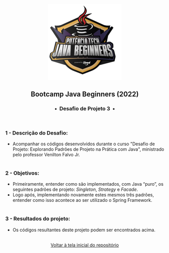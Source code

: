 <div align="center">
<img src="https://github.com/michelelozada/Bootcamp-DIO-Java-Beginners/blob/main/assets/logo.png">
<h2>Bootcamp Java Beginners (2022)</h2>
<h3>•&nbsp; Desafio de Projeto 3 &nbsp;•</h3>
</div>
&nbsp;
&nbsp;

### 1 - Descrição do Desafio:
 - Acompanhar os códigos desenvolvidos durante o curso "Desafio de Projeto: Explorando Padrões de Projeto na Prática com Java", ministrado pelo professor Venilton Falvo Jr.  
&nbsp;
&nbsp;     
### 2 - Objetivos:
 - Primeiramente, entender como são implementados, com Java “puro”, os seguintes padrões de projeto: *Singleton*, *Strategy* e *Facade*.    
 - Logo após, implementando novamente estes mesmos três padrões, entender como isso acontece ao ser utilizado o Spring Framework.  
&nbsp;
&nbsp;    
### 3 - Resultados do projeto:
 - Os códigos resultantes deste projeto podem ser encontrados acima.      
&nbsp;
&nbsp;    
<div align="center">
<a href="https://github.com/michelelozada/Bootcamp-DIO-Java-Beginners">Voltar à tela inicial do repositório</a>
</div>